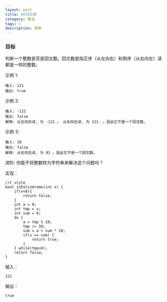 ```yaml
---
layout: post
title: #9回文数 
category: 算法
tags: C
description: 简单
--- 
```

### 目标

判断一个整数是否是回文数。回文数是指正序（从左向右）和倒序（从右向左）读都是一样的整数。

示例 1:

	输入: 121
	输出: true

示例 2:

	输入: -121
	输出: false
	解释: 从左向右读, 为 -121 。 从右向左读, 为 121- 。因此它不是一个回文数。
示例 3:

	输入: 10
	输出: false
	解释: 从右向左读, 为 01 。因此它不是一个回文数。
	

进阶:
你能不将整数转为字符串来解决这个问题吗？

实现：

	//C style
	bool isPalindrome(int x) {
	    if(x<0){
	        return false;
	    }
	    int a = 0;
	    int tmp = x;
	    int sum = 0;
	    do {
	        a = tmp % 10;
	        tmp /= 10;
	        sum = a + sum * 10;
	        if(x == sum) {
	            return true;
	        }
	    } while(tmp>0);
    	return false;
	}

输入：
	
	121

输出：

	true
